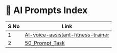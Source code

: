 # 🧠 AI Prompts Index


| S.No |Link                                                |
|------|-----------------------------------------------------|
| 1    |[AI-voice-assistant-fitness-trainer](./AI-voice-assistant-fitness-trainer.md) |
| 2    |[50_Prompt_Task](./50_Prompt_Task.md) |
